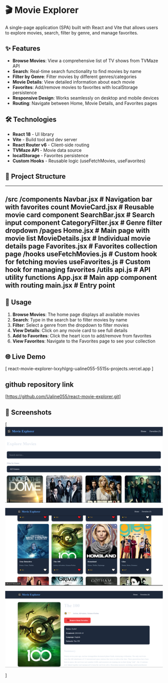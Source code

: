 # 🎬 Movie Explorer

A single-page application (SPA) built with React and Vite that allows users to explore movies, search, filter by genre, and manage favorites.

## ✨ Features

- **Browse Movies**: View a comprehensive list of TV shows from TVMaze API
- **Search**: Real-time search functionality to find movies by name
- **Filter by Genre**: Filter movies by different genres/categories
- **Movie Details**: View detailed information about each movie
- **Favorites**: Add/remove movies to favorites with localStorage persistence
- **Responsive Design**: Works seamlessly on desktop and mobile devices
- **Routing**: Navigate between Home, Movie Details, and Favorites pages

## 🛠️ Technologies

- **React 18** - UI library
- **Vite** - Build tool and dev server
- **React Router v6** - Client-side routing
- **TVMaze API** - Movie data source
- **localStorage** - Favorites persistence
- **Custom Hooks** - Reusable logic (useFetchMovies, useFavorites)

## 📁 Project Structure

---
/src
  /components
    Navbar.jsx          # Navigation bar with favorites count
    MovieCard.jsx       # Reusable movie card component
    SearchBar.jsx       # Search input component
    CategoryFilter.jsx  # Genre filter dropdown
  /pages
    Home.jsx           # Main page with movie list
    MovieDetails.jsx   # Individual movie details page
    Favorites.jsx      # Favorites collection page
  /hooks
    useFetchMovies.js  # Custom hook for fetching movies
    useFavorites.js    # Custom hook for managing favorites
  /utils
    api.js             # API utility functions
  App.jsx              # Main app component with routing
  main.jsx             # Entry point
---

## 🎯 Usage

1. **Browse Movies**: The home page displays all available movies
2. **Search**: Type in the search bar to filter movies by name
3. **Filter**: Select a genre from the dropdown to filter movies
4. **View Details**: Click on any movie card to see full details
5. **Add to Favorites**: Click the heart icon to add/remove from favorites
6. **View Favorites**: Navigate to the Favorites page to see your collection

## 🌐 Live Demo

[
react-movie-explorer-lxxyhlgrg-ualine055-5515s-projects.vercel.app
]

## github repository link

[https://github.com/Ualine055/react-movie-explorer.git]

## 📸 Screenshots

[
![Homepage](./vite-project/src/assets/homepage.PNG)

![Homepage](./vite-project/src/assets/homepage1.PNG)

![Details of a movie](./vite-project/src/assets/detailsmovie.PNG)

]

